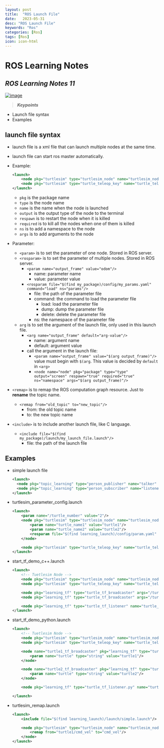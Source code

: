 ```yaml
---
layout: post
title:  "ROS Launch File"
date:   2023-05-31
desc: "ROS Launch File"
keywords: "Ros"
categories: [Ros]
tags: [Ros]
icon: icon-html
---
```



# ROS Learning Notes 
## _ROS Learning Notes 11_

[![image](https://static.wixstatic.com/media/3d5aae_1d1644f45a584ba7ac275771a4e00981~mv2.png/v1/fill/w_347,h_181,al_c,q_85,usm_0.66_1.00_0.01,enc_auto/ros_feat.png)](https://www.bilibili.com/video/BV1zt411G7Vn?p=12&vd_source=d8d0bffc8e5266c19ad61d5b6c71609e)

> **_Keypoints_**
- Launch file syntax
- Examples

## launch file syntax
- launch file is a xml file that can launch multiple nodes at the same time.
- launch file can start ros master automatically.
- Example:
    ```xml
    <launch>
        <node pkg="turtlesim" type="turtlesim_node" name="turtlesim_node"/>
        <node pkg="turtlesim" type="turtle_teleop_key" name="turtle_teleop_key"/>
    </launch>
    ```
    - `pkg` is the package name
    - `type` is the node name
    - `name` is the name when the node is launched
    - `output` is the output type of the node to the terminal
    - `respawn` is to restart the node when it is killed
    - `required` is to kill all the nodes when one of them is killed
    - `ns` is to add a namespace to the node
    - `args` is to add arguments to the node

- Parameter: 
    - `<param>` is to set the parameter of one node. Stored in ROS server.
    - `<rosparam>` is to set the parameter of multiple nodes. Stored in ROS server.
      - `<param name="output_frame" value="odom"/>`
        - name: parameter name
        - value: parameter value
      - `<rosparam file="$(find my_package)/config/my_params.yaml" command="load" ns="params"/>`
        - file: the path of the parameter file
        - command: the command to load the parameter file
          - load: load the parameter file
          - dump: dump the parameter file
          - delete: delete the parameter file
        - ns: the namespace of the parameter file
    - `arg` is to set the argument of the launch file, only used in this launch file.
      - `<arg name="output_frame" default="arg-value"/>`
        - name: argument name
        - default: argument value
      - call the argument in the launch file:
        - `<param name="output_frame" value="$(arg output_frame)"/>` value must begin with `$(arg`. This value is decided by `default` in `<arg>`
        - `<node name="node" pkg="package" type="type" output="screen" respawn="true" required="true" ns="namespace" args="$(arg output_frame)"/>` 

- `<remap>` is to remap the ROS computation graph resource. Just to **rename** the topic name.
  - `<remap from="old_topic" to="new_topic"/>`
    - from: the old topic name
    - to: the new topic name
  
- `<include>` is to include another launch file, like C language.
  - `<include file="$(find my_package)/launch/my_launch_file.launch"/>`
    - file: the path of the launch file

## Examples
- simple launch file
  ```xml
  <launch>
    <node pkg="topic_learning" type="person_publisher" name="talker" output="screen"/>
    <node pkg="topic_learning" type="person_subscriber" name="listener" output="screen"/>
  </launch>
  ```

- turtlesim_parameter_config.launch
    ```xml
    <launch>
        <param name="/turtle_number" value="2"/>
        <node pkg="turtlesim" type="turtlesim_node" name="turtlesim_node">
            <param name="turtle_name1" value="turtle1"/>
            <param name="turtle_name2" value="turtle2"/>
            <rosparam file="$(find learning_launch)/config/param.yaml" command="load" />
        </node>

        <node pkg="turtlesim" type="turtle_teleop_key" name="turtle_teleop_key" output="screen"/>
    </launch>
    ```

- start_tf_demo_c++.launch
    ```xml
    <launch>
        <!-- Tuetlesim Node -->
        <node pkg="turtlesim" type="turtlesim_node" name="turtlesim_node"/>
        <node pkg="turtlesim" type="turtle_teleop_key" name="turtle_teleop_key" output="screen"/>

        <node pkg="learning_tf" type="turtle_tf_broadcaster" args="/turtle1" name="turtle1_tf_broadcaster"/>
        <node pkg="learning_tf" type="turtle_tf_broadcaster" args="/turtle2" name="turtle2_tf_broadcaster"/>

        <node pkg="learning_tf" type="turtle_tf_listener" name="turtle_tf_listener"/>
    </launch>
    ```

- start_tf_demo_python.launch
    ```xml
    <launch>
        <!-- Tuetlesim Node -->
        <node pkg="turtlesim" type="turtlesim_node" name="turtlesim_node"/>
        <node pkg="turtlesim" type="turtle_teleop_key" name="turtle_teleop_key" output="screen"/>

        <node name="turtle1_tf_broadcaster" pkg="learning_tf" type="turtle_tf_broadcaster.py" >
            <param name="turtle" type="string" value="turtle1"/>
        </node>

        <node name="turtle2_tf_broadcaster" pkg="learning_tf" type="turtle_tf_broadcaster.py" >
            <param name="turtle" type="string" value="turtle2"/>
        </node>

        <node pkg="learning_tf" type="turtle_tf_listener.py" name="turtle_tf_listener"/>

    </launch>
    ```

- turtlesim_remap.launch
    ```xml
    <launch>
        <include file="$(find learning_launch)/launch/simple.launch"/>

        <node pkg="turtlesim" type="turtlesim_node" name="turtlesim_node">
            <remap from="turtle1/cmd_vel" to="cmd_vel"/>
        </node>
    </launch>
    ```